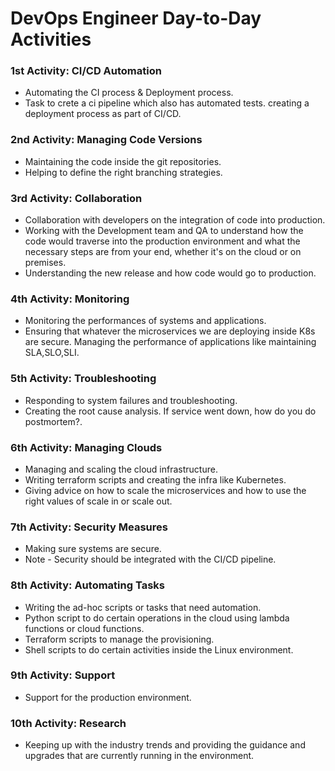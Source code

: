 # DevOps Engineer Day-to-Day Activities

### 1st Activity: CI/CD Automation

- Automating the CI process & Deployment process.
- Task to crete a ci pipeline which also has automated tests. creating a deployment process as part of CI/CD.

### 2nd Activity: Managing Code Versions

- Maintaining the code inside the git repositories.
- Helping to define the right branching strategies.

### 3rd Activity: Collaboration
- Collaboration with developers on the integration of code into production.
- Working with the Development team and QA to understand how the code would traverse into the production environment and what the necessary steps are from your end, whether it's on the cloud or on premises.
- Understanding the new release and how code would go to production.

### 4th Activity: Monitoring

- Monitoring the performances of systems and applications.
- Ensuring that whatever the microservices we are deploying inside K8s are secure. Managing the performance of applications like maintaining SLA,SLO,SLI.

### 5th Activity: Troubleshooting

- Responding to system failures and troubleshooting.
- Creating the root cause analysis. If service went down, how do you do postmortem?.

### 6th Activity: Managing Clouds

- Managing and scaling the cloud infrastructure.
- Writing terraform scripts and creating the infra like Kubernetes.
- Giving advice on how to scale the microservices and how to use the right values of scale in or scale out. 

### 7th Activity: Security Measures

- Making sure systems are secure.
- Note - Security should be integrated with the CI/CD pipeline.

### 8th Activity: Automating Tasks

- Writing the ad-hoc scripts or tasks that need automation.
- Python script to do certain operations in the cloud using lambda functions or cloud functions.
- Terraform scripts to manage the provisioning.
- Shell scripts to do certain activities inside the Linux environment.


### 9th Activity: Support

- Support for the production environment.

### 10th Activity: Research

- Keeping up with the industry trends and providing the guidance and upgrades that are currently running in the environment.


